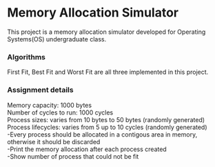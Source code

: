 # Memory Allocation Simulator
This project is a memory allocation simulator developed for Operating Systems(OS) undergraduate class.

### Algorithms
First Fit, Best Fit and Worst Fit are all three implemented in this project.

### Assignment details

Memory capacity: 1000 bytes  
Number of cycles to run: 1000 cycles  
Process sizes: varies from 10 bytes to 50 bytes (randomly generated)  
Process lifecycles: varies from 5 up to 10 cycles (randomly generated)  
-Every process should be allocated in a contigous area in memory, otherwise it should be discarded  
-Print the memory allocation after each process created  
-Show number of process that could not be fit  
